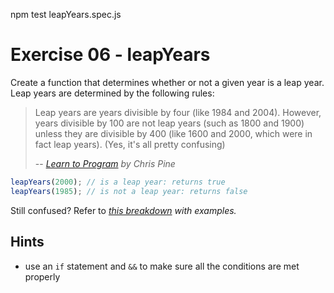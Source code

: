 npm test leapYears.spec.js

# Exercise 06 - leapYears

Create a function that determines whether or not a given year is a leap year. Leap years are determined by the following rules:

> Leap years are years divisible by four (like 1984 and 2004). However, years divisible by 100 are not leap years (such as 1800 and 1900) unless they are divisible by 400 (like 1600 and 2000, which were in fact leap years). (Yes, it's all pretty confusing)
>
> -- <cite>[Learn to Program](https://pine.fm/LearnToProgram/chap_06.html) by Chris Pine</cite>

```javascript
leapYears(2000); // is a leap year: returns true
leapYears(1985); // is not a leap year: returns false
```

Still confused? Refer to <cite>[this breakdown](https://time-and-calendar.com/leap-years/#:~:text=How%20to%20Know%20if%20Certain%20Year%20is%20a%20Leap%20Year)<cite> with examples.

## Hints

-   use an `if` statement and `&&` to make sure all the conditions are met properly
